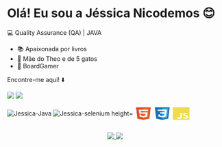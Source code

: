# Olá! Eu sou a Jéssica Nicodemos :blush:

:computer: Quality Assurance (QA) | JAVA

- :books: Apaixonada por livros
- :boy: Mãe do Theo e de 5 gatos
- :game_die: BoardGamer

Encontre-me aqui! :arrow_down:
<div> 
 <a href="https://www.linkedin.com/in/j%C3%A9ssica-nicodemos-de-melo/" target="_blank"><img src="https://img.shields.io/badge/-LinkedIn-%230077B5?style=for-the-badge&logo=linkedin&logoColor=white" target="_blank"></a>                                                         <a href="jessicanicodemos@gmail.com"> <img src="https://img.shields.io/badge/-Gmail-%23333?style=for-the-badge&logo=gmail&logoColor=white" target="_blank"></a>
  
</div>

<div style="display: inline_block"><br>
  <img align="center" alt="Jessica-Java" height="40" width="50" 
  src="https://cdn.jsdelivr.net/gh/devicons/devicon/icons/java/java-original-wordmark.svg">
  <img align="center" alt="Jessica-selenium height="30" width="30" 
  src="https://cdn.jsdelivr.net/gh/devicons/devicon/icons/selenium/selenium-original.svg">
  <img align="center" alt="Jessica-HTML" height="30" width="40" src="https://raw.githubusercontent.com/devicons/devicon/master/icons/html5/html5-original.svg">
  <img align="center" alt="Jessica-CSS" height="30" width="40" src="https://raw.githubusercontent.com/devicons/devicon/master/icons/css3/css3-original.svg">
  <img align="center" alt="JEssica-js" height="30" width="40"
  src="https://raw.githubusercontent.com/devicons/devicon/master/icons/javascript/javascript-plain.svg">
  
  ##
  
<div align="center">
  <a href="https://github.com/JessicaNicodemos">
  <img height="150em" src="https://github-readme-stats.vercel.app/api?username=JessicaNicodemos&show_icons=true&theme=dracula&include_all_commits=true&count_private=true"/>
  <img height="150em" src="https://github-readme-stats.vercel.app/api/top-langs/?username=JessicaNicodemos&layout=compact&langs_count=7&theme=dracula"/>
</div>
